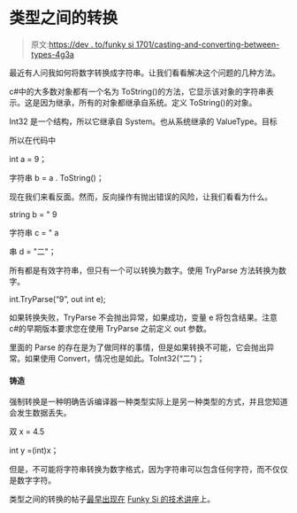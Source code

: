 # 类型之间的转换

> 原文:[https://dev . to/funky si 1701/casting-and-converting-between-types-4g3a](https://dev.to/funkysi1701/casting-and-converting-between-types-4g3a)

最近有人问我如何将数字转换成字符串。让我们看看解决这个问题的几种方法。

c#中的大多数对象都有一个名为 ToString()的方法，它显示该对象的字符串表示。这是因为继承，所有的对象都继承自系统。定义 ToString()的对象。

Int32 是一个结构，所以它继承自 System。也从系统继承的 ValueType。目标

所以在代码中

int a = 9；

字符串 b = a . ToString()；

现在我们来看反面。然而，反向操作有抛出错误的风险，让我们看看为什么。

string b = " 9

字符串 c = " a

串 d = "二"；

所有都是有效字符串，但只有一个可以转换为数字。使用 TryParse 方法转换为数字。

int.TryParse(“9”, out int e);

如果转换失败，TryParse 不会抛出异常，如果成功，变量 e 将包含结果。注意 c#的早期版本要求您在使用 TryParse 之前定义 out 参数。

里面的 Parse 的存在是为了做同样的事情，但是如果转换不可能，它会抛出异常。如果使用 Convert，情况也是如此。ToInt32(“二”)；

#### [](#casting)铸造

强制转换是一种明确告诉编译器一种类型实际上是另一种类型的方式，并且您知道会发生数据丢失。

双 x = 4.5

int y =(int)x；

但是，不可能将字符串转换为数字格式，因为字符串可以包含任何字符，而不仅仅是数字字符。

类型之间的转换的帖子[最早出现在](https://www.funkysi1701.com/2018/05/07/casting-and-converting-between-types/) [Funky Si 的技术讲座](https://www.funkysi1701.com)上。